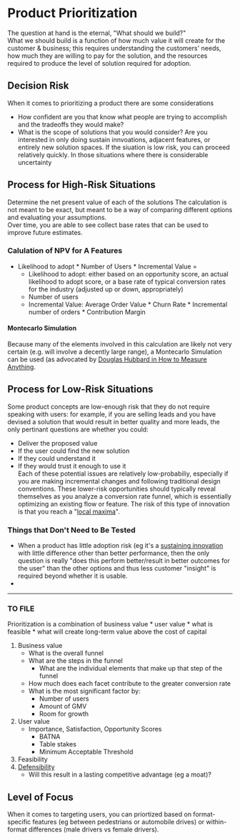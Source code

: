 # Product Prioritization
The question at hand is the eternal, "What should we build?"  
What we should build is a function of how much value it will create for the customer & business; this requires understanding the customers' needs, how much they are willing to pay for the solution, and the resources required to produce the level of solution required for adoption.
## Decision Risk
When it comes to prioritizing a product there are some considerations 
+ How confident are you that know what people are trying to accomplish and the tradeoffs they would make?
+ What is the scope of solutions that you would consider? Are you interested in only doing sustain innvoations, adjacent features, or entirely new solution spaces.
If the siuation is low risk, you can proceed relatively quickly. In those situations where there is considerable uncertainty
## Process for High-Risk Situations
Determine the net present value of each of the solutions
The calculation is not meant to be exact, but meant to be a way of comparing different options and evaluating your assumptions.  
Over time, you are able to see collect base rates that can be used to improve future estimates.
### Calulation of NPV for A Features
+ Likelihood to adopt * Number of Users * Incremental Value =
  + Likelihood to adopt: either based on an opportunity score, an actual likelihood to adopt score, or a base rate of typical conversion rates for the industry (adjusted up or down, appropriately)
  + Number of users
  + Incremental Value: Average Order Value * Churn Rate * Incremental number of orders * Contribution Margin
#### Montecarlo Simulation
Because many of the elements involved in this calculation are likely not very certain (e.g. will involve a decently large range), a Montecarlo Simulation can be used (as advocated by [Douglas Hubbard in How to Measure Anything](https://github.com/charlesrogers/product_research/blob/master/research_resources/Hubbard-How_to_measure_anything.md#montecarlo-simulation-for-npv-calculations).
## Process for Low-Risk Situations
Some product concepts are low-enough risk that they do not require speaking with users: for example, if you are selling leads and you have devised a solution that would result in better quality and more leads, the only pertinant questions are whether you could:
+ Deliver the proposed value
+ If the user could find the new solution
+ If they could understand it
+ If they would trust it enough to use it  
Each of these potential issues are relatively low-probabiliy, especially if you are making incremental changes and following traditional design conventions.
These lower-risk opportunities should typically reveal themselves as you analyze a conversion rate funnel, which is essentially optimizing an existing flow or feature. The risk of this type of innovation is that you reach a "[local maxima](https://github.com/charlesrogers/product_research/blob/master/research_resources/research_frameworks.md#local-maxima)".
### Things that Don't Need to Be Tested
+ When a product has little adoption risk (eg it's a [sustaining innovation](https://github.com/charlesrogers/product_research/blob/master/research_resources/research_frameworks.md#sustaining-innovations) with little difference other than better performance, then the only question is really "does this perform better/result in better outcomes for the user" than the other options and thus less customer "insight" is required beyond whether it is usable.
+ 
---
### TO FILE
Prioritization is a combination of business value * user value * what is feasible * what will create long-term value above the cost of capital
1. Business value
    + What is the overall funnel
     + What are the steps in the funnel
       + What are the individual elements that make up that step of the funnel
   + How much does each facet contribute to the greater conversion rate
   + What is the most significant factor by:
     + Number of users
      + Amount of GMV
      + Room for growth
1. User value
   + Importance, Satisfaction, Opportunity Scores
     + BATNA
     + Table stakes
     + Minimum Acceptable Threshold
1. Feasibility
1. [Defensibility](https://github.com/charlesrogers/product_research/blob/master/research_resources/Helmer-Seven_powers.md)
    + Will this result in a lasting competitive advantage (eg a moat)?

## Level of Focus
When it comes to targeting users, you can priortized based on format-specific features (eg between pedestrians or automobile drives) or within-format differences (male drivers vs female drivers).
